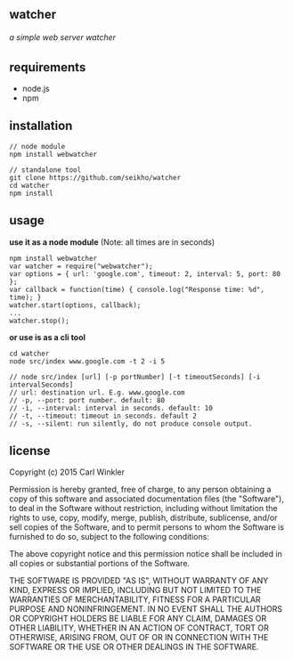 ## watcher
###### a simple web server watcher

## requirements
* node.js
* npm

## installation
    // node module
	npm install webwatcher

	// standalone tool
	git clone https://github.com/seikho/watcher
	cd watcher
	npm install

## usage
**use it as a node module** (Note: all times are in seconds)

    npm install webwatcher
    var watcher = require("webwatcher");
    var options = { url: 'google.com', timeout: 2, interval: 5, port: 80 };
    var callback = function(time) { console.log("Response time: %d", time); }
    watcher.start(options, callback);
	...
	watcher.stop();

   

**or use is as a cli tool**
	
    cd watcher
    node src/index www.google.com -t 2 -i 5
    
    // node src/index [url] [-p portNumber] [-t timeoutSeconds] [-i intervalSeconds]
    // url: destination url. E.g. www.google.com  
    // -p, --port: port number. default: 80  
    // -i, --interval: interval in seconds. default: 10  
    // -t, --timeout: timeout in seconds. default 2
    // -s, --silent: run silently, do not produce console output.

## license

Copyright (c) 2015 Carl Winkler

Permission is hereby granted, free of charge, to any person obtaining a copy
of this software and associated documentation files (the "Software"), to deal
in the Software without restriction, including without limitation the rights
to use, copy, modify, merge, publish, distribute, sublicense, and/or sell
copies of the Software, and to permit persons to whom the Software is
furnished to do so, subject to the following conditions:

The above copyright notice and this permission notice shall be included in
all copies or substantial portions of the Software.

THE SOFTWARE IS PROVIDED "AS IS", WITHOUT WARRANTY OF ANY KIND, EXPRESS OR
IMPLIED, INCLUDING BUT NOT LIMITED TO THE WARRANTIES OF MERCHANTABILITY,
FITNESS FOR A PARTICULAR PURPOSE AND NONINFRINGEMENT. IN NO EVENT SHALL THE
AUTHORS OR COPYRIGHT HOLDERS BE LIABLE FOR ANY CLAIM, DAMAGES OR OTHER
LIABILITY, WHETHER IN AN ACTION OF CONTRACT, TORT OR OTHERWISE, ARISING FROM,
OUT OF OR IN CONNECTION WITH THE SOFTWARE OR THE USE OR OTHER DEALINGS IN
THE SOFTWARE.
